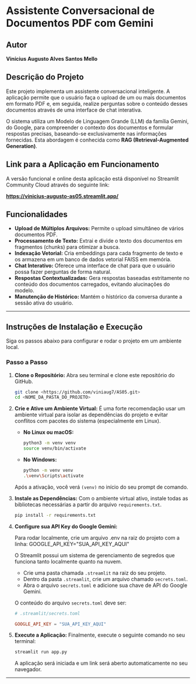 # Assistente Conversacional de Documentos PDF com Gemini

## Autor

**Vinícius Augusto Alves Santos Mello**

## Descrição do Projeto

Este projeto implementa um assistente conversacional inteligente. A aplicação permite que o usuário faça o upload de um ou mais documentos em formato PDF e, em seguida, realize perguntas sobre o conteúdo desses documentos através de uma interface de chat interativa.

O sistema utiliza um Modelo de Linguagem Grande (LLM) da família Gemini, do Google, para compreender o contexto dos documentos e formular respostas precisas, baseando-se exclusivamente nas informações fornecidas. Esta abordagem é conhecida como **RAG (Retrieval-Augmented Generation)**.

## Link para a Aplicação em Funcionamento

A versão funcional e online desta aplicação está disponível no Streamlit Community Cloud através do seguinte link:

**https://vinicius-augusto-as05.streamlit.app/**

## Funcionalidades

* **Upload de Múltiplos Arquivos:** Permite o upload simultâneo de vários documentos PDF.
* **Processamento de Texto:** Extrai e divide o texto dos documentos em fragmentos (chunks) para otimizar a busca.
* **Indexação Vetorial:** Cria embeddings para cada fragmento de texto e os armazena em um banco de dados vetorial FAISS em memória.
* **Chat Interativo:** Oferece uma interface de chat para que o usuário possa fazer perguntas de forma natural.
* **Respostas Contextualizadas:** Gera respostas baseadas estritamente no conteúdo dos documentos carregados, evitando alucinações do modelo.
* **Manutenção de Histórico:** Mantém o histórico da conversa durante a sessão ativa do usuário.

---

## Instruções de Instalação e Execução

Siga os passos abaixo para configurar e rodar o projeto em um ambiente local.

### Passo a Passo

1.  **Clone o Repositório:**
    Abra seu terminal e clone este repositório do GitHub.
    ```bash
    git clone <https://github.com/viniaug7/AS05.git>
    cd <NOME_DA_PASTA_DO_PROJETO>
    ```

2.  **Crie e Ative um Ambiente Virtual:**
    É uma forte recomendação usar um ambiente virtual para isolar as dependências do projeto e evitar conflitos com pacotes do sistema (especialmente em Linux).

    * **No Linux ou macOS:**
        ```bash
        python3 -m venv venv
        source venv/bin/activate
        ```
    * **No Windows:**
        ```bash
        python -m venv venv
        .\venv\Scripts\activate
        ```
    Após a ativação, você verá `(venv)` no início do seu prompt de comando.

3.  **Instale as Dependências:**
    Com o ambiente virtual ativo, instale todas as bibliotecas necessárias a partir do arquivo `requirements.txt`.
    ```bash
    pip install -r requirements.txt
    ```

4.  **Configure sua API Key do Google Gemini:**

    Para rodar localmente, crie um arquivo .env na raiz do projeto com a linha: GOOGLE_API_KEY="SUA_API_KEY_AQUI"

    O Streamlit possui um sistema de gerenciamento de segredos que funciona tanto localmente quanto na nuvem.

    * Crie uma pasta chamada `.streamlit` na raiz do seu projeto.
    * Dentro da pasta `.streamlit`, crie um arquivo chamado `secrets.toml`.
    * Abra o arquivo `secrets.toml` e adicione sua chave de API do Google Gemini.

    O conteúdo do arquivo `secrets.toml` deve ser:
    ```toml
    # .streamlit/secrets.toml

    GOOGLE_API_KEY = "SUA_API_KEY_AQUI"
    ```

6.  **Execute a Aplicação:**
    Finalmente, execute o seguinte comando no seu terminal:
    ```bash
    streamlit run app.py
    ```
    A aplicação será iniciada e um link será aberto automaticamente no seu navegador.

---
